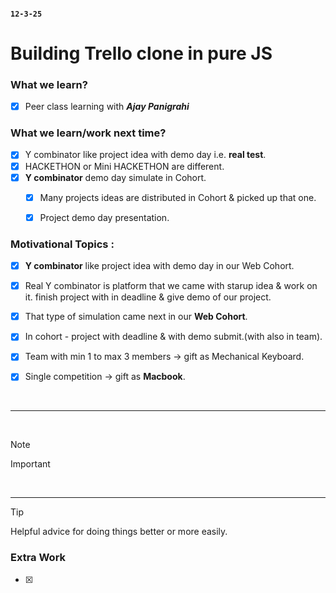 #### `12-3-25`

# Building Trello clone in pure JS 

### What we learn?
- [x] Peer class learning with _**Ajay Panigrahi**_

### What we learn/work next time?
- [x] Y combinator like project idea with demo day i.e. **real test**.
- [x] HACKETHON or Mini HACKETHON are different.
- [x] **Y combinator** demo day simulate in Cohort.
  - [x] Many projects ideas are distributed in Cohort & picked up that one.
  - [x] Project demo day presentation.
     

### Motivational **Topics** :
- [x] **Y combinator** like project idea with demo day in our Web Cohort.
 - [x] Real Y combinator is platform that we came with starup idea & work on it. finish project with in deadline & give demo of our project.
- [x] That type of simulation came next in our **Web Cohort**.
- [x] In cohort - project with deadline & with demo submit.(with also in team).
- [x] Team with min 1 to max 3 members -> gift as Mechanical Keyboard.

- [x] Single competition -> gift as **Macbook**.

<br>

--------

<br>




> [!NOTE]



> [!important]


<br>

-------

> [!TIP]
> Helpful advice for doing things better or more easily.

### Extra Work 
- [x]  
